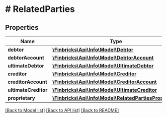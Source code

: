 # # RelatedParties

## Properties

Name | Type | Description | Notes
------------ | ------------- | ------------- | -------------
**debtor** | [**\Finbricks\Api\Info\Model\Debtor**](Debtor.md) |  | [optional]
**debtorAccount** | [**\Finbricks\Api\Info\Model\DebtorAccount**](DebtorAccount.md) |  | [optional]
**ultimateDebtor** | [**\Finbricks\Api\Info\Model\UltimateDebtor**](UltimateDebtor.md) |  | [optional]
**creditor** | [**\Finbricks\Api\Info\Model\Creditor**](Creditor.md) |  | [optional]
**creditorAccount** | [**\Finbricks\Api\Info\Model\CreditorAccount**](CreditorAccount.md) |  | [optional]
**ultimateCreditor** | [**\Finbricks\Api\Info\Model\UltimateCreditor**](UltimateCreditor.md) |  | [optional]
**proprietary** | [**\Finbricks\Api\Info\Model\RelatedPartiesProprietary**](RelatedPartiesProprietary.md) |  | [optional]

[[Back to Model list]](../../README.md#models) [[Back to API list]](../../README.md#endpoints) [[Back to README]](../../README.md)
